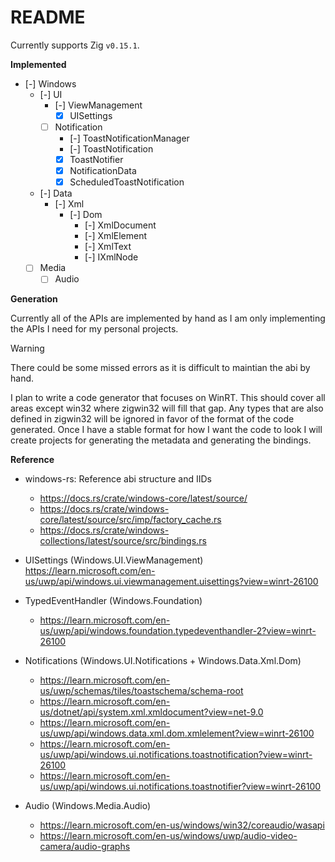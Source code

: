 # README

Currently supports Zig `v0.15.1`.

**Implemented**

- [-] Windows
    - [-] UI
        - [-] ViewManagement
            - [x] UISettings
        - [ ] Notification
            - [-] ToastNotificationManager
            - [-] ToastNotification
            - [x] ToastNotifier
            - [x] NotificationData
            - [x] ScheduledToastNotification
    - [-] Data
        - [-] Xml
            - [-] Dom
                - [-] XmlDocument
                - [-] XmlElement
                - [-] XmlText
                - [-] IXmlNode
    - [ ] Media
        - [ ] Audio

**Generation**

Currently all of the APIs are implemented by hand as I am only implementing the APIs I need for my personal projects.

> [!WARNING]
> There could be some missed errors as it is difficult to maintian the abi by hand.

I plan to write a code generator that focuses on WinRT. This should cover all areas except win32 where zigwin32 will fill that gap. Any types
that are also defined in zigwin32 will be ignored in favor of the format of the code generated. Once I have a stable format for how I want the code to look
I will create projects for generating the metadata and generating the bindings.

**Reference**

+ windows-rs: Reference abi structure and IIDs
    - https://docs.rs/crate/windows-core/latest/source/
    - https://docs.rs/crate/windows-core/latest/source/src/imp/factory_cache.rs
    - https://docs.rs/crate/windows-collections/latest/source/src/bindings.rs

+ UISettings (Windows.UI.ViewManagement)
    https://learn.microsoft.com/en-us/uwp/api/windows.ui.viewmanagement.uisettings?view=winrt-26100

+ TypedEventHandler (Windows.Foundation)
    - https://learn.microsoft.com/en-us/uwp/api/windows.foundation.typedeventhandler-2?view=winrt-26100

+ Notifications (Windows.UI.Notifications + Windows.Data.Xml.Dom)
    + https://learn.microsoft.com/en-us/uwp/schemas/tiles/toastschema/schema-root
    + https://learn.microsoft.com/en-us/dotnet/api/system.xml.xmldocument?view=net-9.0
    + https://learn.microsoft.com/en-us/uwp/api/windows.data.xml.dom.xmlelement?view=winrt-26100
    + https://learn.microsoft.com/en-us/uwp/api/windows.ui.notifications.toastnotification?view=winrt-26100
    + https://learn.microsoft.com/en-us/uwp/api/windows.ui.notifications.toastnotifier?view=winrt-26100

+ Audio (Windows.Media.Audio)
    + https://learn.microsoft.com/en-us/windows/win32/coreaudio/wasapi
    + https://learn.microsoft.com/en-us/windows/uwp/audio-video-camera/audio-graphs
